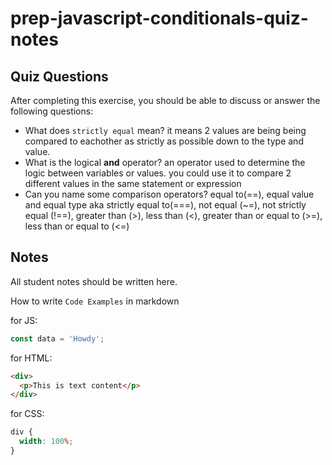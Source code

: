 # prep-javascript-conditionals-quiz-notes

## Quiz Questions

After completing this exercise, you should be able to discuss or answer the following questions:

- What does `strictly equal` mean?
  it means 2 values are being being compared to eachother as strictly as possible down to the type and value.
- What is the logical **and** operator?
  an operator used to determine the logic between variables or values. you could use it to compare 2 different values in the same statement or expression
- Can you name some comparison operators?
  equal to(==), equal value and equal type aka strictly equal to(===), not equal (~=), not strictly equal (!==), greater than (>), less than (<), greater than or equal to (>=), less than or equal to (<=)

## Notes

All student notes should be written here.

How to write `Code Examples` in markdown

for JS:

```javascript
const data = 'Howdy';
```

for HTML:

```html
<div>
  <p>This is text content</p>
</div>
```

for CSS:

```css
div {
  width: 100%;
}
```
